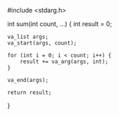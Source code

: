 <!-- A variadic function is a function in programming that can accept an indefinite number of arguments. In other words, the function can be called with a variable number of arguments.

In C programming, a variadic function is created using the ellipsis (…) syntax in the function declaration. The ellipsis is used to indicate that the function takes a variable number of arguments. The va_list and va_arg macros are used to access the arguments passed to the function. -->
<!-- exemple: -->

#include <stdarg.h>

int sum(int count, ...) {
    int result = 0;

    va_list args;
    va_start(args, count);

    for (int i = 0; i < count; i++) {
        result += va_arg(args, int);
    }

    va_end(args);

    return result;
}

<!-- In this example, the first argument of the function is the number of integers to sum, followed by the integers themselves. The va_start macro initializes the va_list argument pointer, and the va_arg macro retrieves each integer argument. The va_end macro is called to clean up the argument list after the function is finished.

Variadic functions are useful for cases where the number of arguments passed to a function may vary, such as in printf() or scanf() functions, or when implementing a function that needs to be flexible in the number of arguments it takes. -->